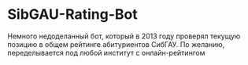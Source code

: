 SibGAU-Rating-Bot
=================

Немного недоделанный бот, который в 2013 году проверял текущую позицию в общем рейтинге абитуриентов СибГАУ. По желанию, переделывается под любой институт с онлайн-рейтингом